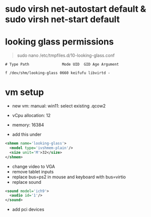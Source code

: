 # sudo virsh net-autostart default & sudo virsh net-start default

# looking glass permissions

> sudo nano /etc/tmpfiles.d/10-looking-glass.conf

```
# Type Path               Mode UID  GID Age Argument

f /dev/shm/looking-glass 0660 keifufu libvirtd -
```

# vm setup

- new vm: manual: win11: select existing .qcow2

- vCpu allocation: 12

- memory: 16384

- add this under <devices>

```xml
<shmem name='looking-glass'>
  <model type='ivshmem-plain'/>
  <size unit='M'>32</size>
</shmem>
```

- change video to VGA
- remove tablet inputs
- replace bus=ps2 in mouse and keyboard with bus=virtio
- replace sound

```xml
<sound model='ich9'>
  <audio id='1'/>
</sound>
```

- add pci devices
